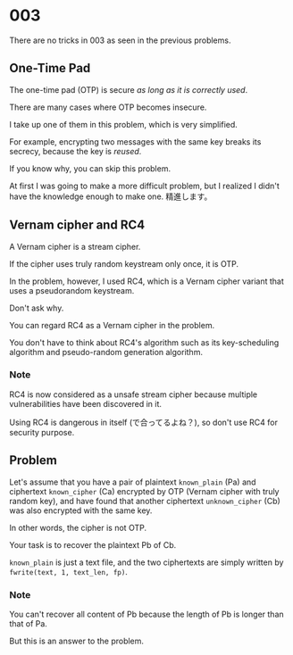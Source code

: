 # 003
There are no tricks in 003 as seen in the previous problems.

## One-Time Pad
The one-time pad (OTP) is secure *as long as it is correctly used*.

There are many cases where OTP becomes insecure.

I take up one of them in this problem, which is very simplified.

For example, encrypting two messages with the same key breaks its secrecy,
because the key is *reused*.

If you know why, you can skip this problem.

At first I was going to make a more difficult problem, but I realized I didn't
have the knowledge enough to make one.
精進します。

## Vernam cipher and RC4
A Vernam cipher is a stream cipher.

If the cipher uses truly random keystream only once, it is OTP.

In the problem, however, I used RC4, which is a Vernam cipher variant
that uses a pseudorandom keystream.

Don't ask why.

You can regard RC4 as a Vernam cipher in the problem.

You don't have to think about RC4's algorithm such as its
key-scheduling algorithm and pseudo-random generation algorithm.

### Note
RC4 is now considered as a unsafe stream cipher because multiple
vulnerabilities have been discovered in it.

Using RC4 is dangerous in itself (で合ってるよね？),
so don't use RC4 for security purpose.

## Problem
Let's assume that you have a pair of plaintext `known_plain` (Pa) and
ciphertext `known_cipher` (Ca) encrypted by OTP
(Vernam cipher with truly random key),
and have found that another ciphertext `unknown_cipher` (Cb) was also
encrypted with the same key.

In other words, the cipher is not OTP.

Your task is to recover the plaintext Pb of Cb.

`known_plain` is just a text file,
and the two ciphertexts are simply written by `fwrite(text, 1, text_len, fp)`.

### Note
You can't recover all content of Pb because the length of Pb is
longer than that of Pa.

But this is an answer to the problem.
